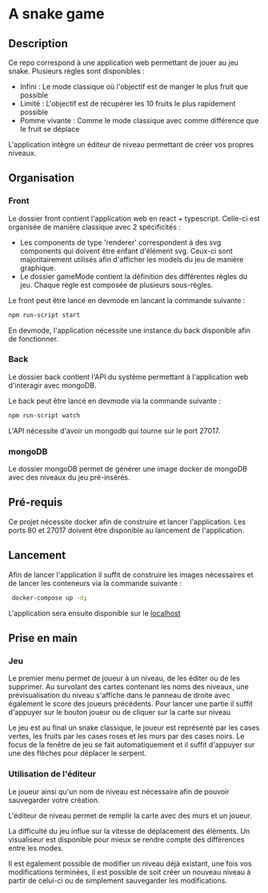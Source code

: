 # A snake game

## Description

Ce repo correspond à une application web permettant de jouer au jeu snake.
Plusieurs règles sont disponibles :

- Infini : Le mode classique où l'objectif est de manger le plus fruit que possible
- Limité : L'objectif est de récupérer les 10 fruits le plus rapidement possible
- Pomme vivante : Comme le mode classique avec comme différence que le fruit se déplace

L'application intègre un éditeur de niveau permettant de créer vos propres niveaux.

## Organisation

### Front

Le dossier front contient l'application web en react + typescript. Celle-ci est organisée de manière classique avec 2 spécificités :
- Les components de type 'renderer' correspondent à des svg components qui doivent être enfant d'élément svg. Ceux-ci sont majoritairement utilisés afin d'afficher les models du jeu de manière graphique.
-  Le dossier gameMode contient la définition des différentes règles du jeu. Chaque règle est composée de plusieurs sous-règles.

Le front peut être lancé en devmode en lancant la commande suivante :

```bash
npm run-script start
```

En devmode, l'application nécessite une instance du back disponible afin de fonctionner.

### Back

Le dossier back contient l'API du système permettant à l'application web d'interagir avec mongoDB.

Le back peut être lancé en devmode via la commande suivante :

```bash
npm run-script watch
```

L'API nécessite d'avoir un mongodb qui tourne sur le port 27017.

### mongoDB

Le dossier mongoDB permet de générer une image docker de mongoDB avec des niveaux du jeu pré-insérés.

## Pré-requis

Ce projet nécessite docker afin de construire et lancer l'application.
Les ports 80 et 27017 doivent être disponible au lancement de l'application.

## Lancement

Afin de lancer l'application il suffit de construire les images nécessaires et de lancer les conteneurs via la commande suivante :

```bash
 docker-compose up -d;
```

L'application sera ensuite disponible sur le [localhost](http://localhost:80)

## Prise en main

### Jeu

Le premier menu permet de joueur à un niveau, de les éditer ou de les supprimer. Au survolant des cartes contenant les noms des niveaux, une prévisualisation du niveau s'affiche dans le panneau de droite avec également le score des joueurs précédents. Pour lancer une partie il suffit d'appuyer sur le bouton joueur ou de cliquer sur la carte sur niveau

Le jeu est au final un snake classique, le joueur est représenté par les cases vertes, les fruits par les cases roses et les murs par des cases noirs. Le focus de la fenêtre de jeu se fait automatiquement et il suffit d'appuyer sur une des flèches pour déplacer le serpent.

### Utilisation de l'éditeur

Le joueur ainsi qu'un nom de niveau est nécessaire afin de pouvoir sauvegarder votre création.

L'éditeur de niveau permet de remplir la carte avec des murs et un joueur.

La difficulté du jeu influe sur la vitesse de déplacement des éléments. Un visualiseur est
disponible pour mieux se rendre compte des différences entre les modes.

Il est également possible de modifier un niveau déjà existant, une fois vos modifications
terminées, il est possible de soit créer un nouveau niveau à partir de celui-ci ou de simplement sauvegarder
les modifications.
